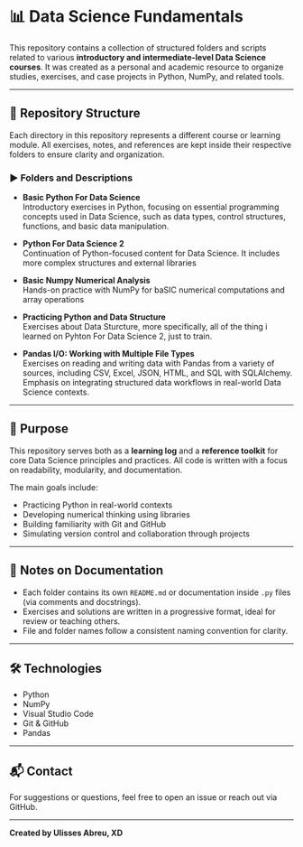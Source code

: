 # 📊 Data Science Fundamentals

This repository contains a collection of structured folders and scripts related to various **introductory and intermediate-level Data Science courses**. 
It was created as a personal and academic resource to organize studies, exercises, and case projects in Python, NumPy, and related tools.

---

## 📁 Repository Structure

Each directory in this repository represents a different course or learning module. 
All exercises, notes, and references are kept inside their respective folders to ensure clarity and organization.

### ▶️ Folders and Descriptions

- **Basic Python For Data Science**  
  Introductory exercises in Python, focusing on essential programming concepts used in Data Science, such as data types, control structures, functions, and basic data manipulation.

- **Python For Data Science 2**  
  Continuation of Python-focused content for Data Science. It includes more complex structures and external libraries

- **Basic Numpy Numerical Analysis**  
  Hands-on practice with NumPy for baSIC numerical computations and array operations
  
- **Practicing Python and Data Structure**  
  Exercises about Data Sturcture, more specifically, all of the thing i learned on Pyhton For Data Science 2, just to train.

- **Pandas I/O: Working with Multiple File Types**  
  Exercises on reading and writing data with Pandas from a variety of sources, including CSV, Excel, JSON, HTML, and SQL with SQLAlchemy. Emphasis on integrating structured data workflows in real-world Data Science contexts.
  
---

## 🧠 Purpose

This repository serves both as a **learning log** and a **reference toolkit** for core Data Science principles and practices. All code is written with a focus on readability, modularity, and documentation.

The main goals include:

- Practicing Python in real-world contexts
- Developing numerical thinking using libraries
- Building familiarity with Git and GitHub
- Simulating version control and collaboration through projects

---

## 📌 Notes on Documentation

- Each folder contains its own `README.md` or documentation inside `.py` files (via comments and docstrings).
- Exercises and solutions are written in a progressive format, ideal for review or teaching others.
- File and folder names follow a consistent naming convention for clarity.

---

## 🛠️ Technologies

- Python
- NumPy
- Visual Studio Code
- Git & GitHub
- Pandas

---

## 📬 Contact

For suggestions or questions, feel free to open an issue or reach out via GitHub.

---

**Created by Ulisses Abreu, XD**
